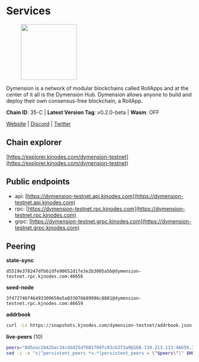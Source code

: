 # Services

<figure><img src="https://raw.githubusercontent.com/kj89/testnet_manuals/main/pingpub/logos/dymension.png" width="150" alt=""><figcaption></figcaption></figure>

Dymension is a network of modular blockchains called RollApps  and at the center of it all is the Dymension Hub. Dymension  allows anyone to build and deploy their own consensus-free blockchain, a RollApp.

**Chain ID**: 35-C | **Latest Version Tag**: v0.2.0-beta | **Wasm**: OFF

[Website](https://dymension.xyz/) | [Discord](https://discord.gg/dymension) | [Twitter](https://twitter.com/dymensionXYZ)




## Chain explorer
[https://explorer.kjnodes.com/dymension-testnet](https://explorer.kjnodes.com/dymension-testnet)

## Public endpoints

* api: [https://dymension-testnet.api.kjnodes.com](https://dymension-testnet.api.kjnodes.com)
* rpc: [https://dymension-testnet.rpc.kjnodes.com](https://dymension-testnet.rpc.kjnodes.com)
* grpc: [https://dymension-testnet.grpc.kjnodes.com](https://dymension-testnet.grpc.kjnodes.com)

## Peering

**state-sync**

```text
d5519e378247dfb61dfe90652d1fe3e2b3005a5b@dymension-testnet.rpc.kjnodes.com:46656
```

**seed-node**

```text
3f472746f46493309650e5a033076689996c8881@dymension-testnet.rpc.kjnodes.com:46659
```

**addrbook**
```bash
curl -Ls https://snapshots.kjnodes.com/dymension-testnet/addrbook.json > $HOME/.dymension/config/addrbook.json
```

**live-peers** (10)
```bash
peers="8d5eac1042bac34cddd25d7601789fc03cb3f3a9@168.119.213.113:46656,39794289e20cf80eba0a720eed58e7097e5686c1@136.243.103.53:46656,877f82353e8cd6e2586ea37a6d16064eae081a74@192.95.30.128:31656,d5519e378247dfb61dfe90652d1fe3e2b3005a5b@65.109.68.190:46656,c1008d2d05c56254e95d19ab7e9fe459dad2de3d@159.223.57.238:26656,36a242b6f2d779aeea4811e4e4c635a55d5274f1@45.151.123.72:26656,5cb8118bd9f6356e52a6c0a68b2860c28c49f422@34.229.146.239:26656,6011e62596d177073f3bed476622162652ab4310@164.68.105.143:26656,33ed8cb97aa678c7e4578ab39ac93ac94db426bb@95.217.236.79:46656,c70357b388d145471b0e68afe5a1a5c97fe9f38b@109.205.180.254:26656"
sed -i -e "s|^persistent_peers *=.*|persistent_peers = \"$peers\"|" $HOME/.dymension/config/config.toml
```
